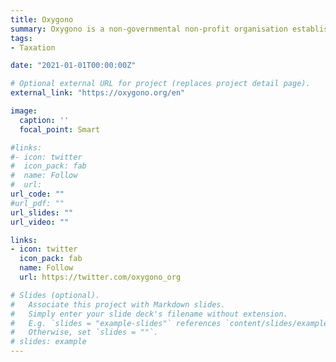 ```yaml
---
title: Oxygono
summary: Oxygono is a non-governmental non-profit organisation established in 2014 and is headquartered in Cyprus, consisting of individuals from a range of backgrounds including academics, social, political, and professional sectors. It aims to improve the quality of public debate in Cyprus and consequently the achievement of reforms and modernization of our country to improve the quality of life of citizens in all aspects of public life - such as health, economy, education, justice, and foreign policy, research and entrepreneurship. I was one of the founding members of the organisation, serving in its Executive Committee since 2014. We organise a range of events every year, including the Cyprus Forum.
tags:
- Taxation

date: "2021-01-01T00:00:00Z"

# Optional external URL for project (replaces project detail page).
external_link: "https://oxygono.org/en"

image:
  caption: ''
  focal_point: Smart

#links:
#- icon: twitter
#  icon_pack: fab
#  name: Follow
#  url: 
url_code: ""
#url_pdf: ""
url_slides: ""
url_video: ""

links:
- icon: twitter
  icon_pack: fab
  name: Follow
  url: https://twitter.com/oxygono_org

# Slides (optional).
#   Associate this project with Markdown slides.
#   Simply enter your slide deck's filename without extension.
#   E.g. `slides = "example-slides"` references `content/slides/example-slides.md`.
#   Otherwise, set `slides = ""`.
# slides: example
---
```

